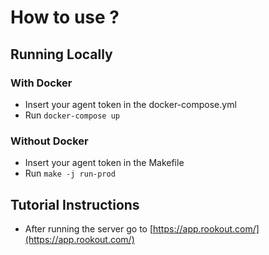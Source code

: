 # How to use ?

## Running Locally

### With Docker

- Insert your agent token in the docker-compose.yml
- Run `docker-compose up`

### Without Docker

- Insert your agent token in the Makefile
- Run `make -j run-prod`

## Tutorial Instructions

- After running the server go to [https://app.rookout.com/](https://app.rookout.com/)